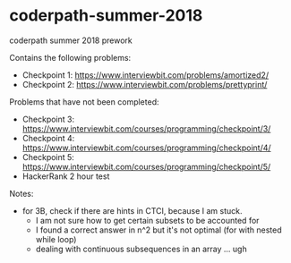 # coderpath-summer-2018

coderpath summer 2018 prework

Contains the following problems:

- Checkpoint 1: https://www.interviewbit.com/problems/amortized2/
- Checkpoint 2: https://www.interviewbit.com/problems/prettyprint/

Problems that have not been completed:

- Checkpoint 3: https://www.interviewbit.com/courses/programming/checkpoint/3/
- Checkpoint 4: https://www.interviewbit.com/courses/programming/checkpoint/4/
- Checkpoint 5: https://www.interviewbit.com/courses/programming/checkpoint/5/
- HackerRank 2 hour test

Notes:

- for 3B, check if there are hints in CTCI, because I am stuck.
  - I am not sure how to get certain subsets to be accounted for
  - I found a correct answer in n^2 but it's not optimal (for with nested while loop)
  - dealing with continuous subsequences in an array ... ugh
  
  
